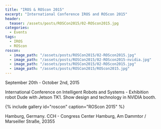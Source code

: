 ```yaml
---
title: "IROS & ROScon 2015"
excerpt: "International Conference IROS and ROScon 2015"
header:
  teaser: /assets/posts/ROSCon2015/02-ROScon2015.jpg
categories:
  - Events
tags:
  - IROS
  - ROScon
roscon:
  - image_path: "/assets/posts/ROSCon2015/02-ROScon2015.jpg"
  - image_path: "/assets/posts/ROSCon2015/02-ROScon2015-nvidia.jpg"
  - image_path: "/assets/posts/ROSCon2015/02-ROScon2015.jpg"
  - image_path: "/assets/posts/ROSCon2015/ROScon2015.jpg"
---
```


September 20th - October 2nd, 2015

International Conference on Intelligent Robots and Systems - Exhibition robot Dude with Jetson TK1. Show design and technology in NVIDIA booth.

{% include gallery id="roscon" caption="ROScon 2015" %}

Hamburg, Germany. CCH - Congress Center Hamburg, Am Dammtor / Marseiller Straße, 20355
